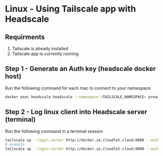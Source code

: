 # Linux - Using Tailscale app with Headscale

## Requirments

1. Tailscale is already installed
2. Tailscale app is currently running

## Step 1 - Generate an Auth key (headscale docker host)
Run the following command for each mac to connect to your namespace
```bash
docker exec headscale headscale --namespace <TAILSCALE_NAMESPACE> preauthkeys create --reusable --expiration 24h
```

## Step 2 - Log linux client into Headscale server (terminal)

Run the following command in a terminal session
```bash
tailscale up --login-server http://docker.za.cloudlet.cloud:8080 --authkey fe568698cbbe9dce27e8f31252314ada93e8f60221c02d3e --force-reauth
# example
tailscale up --login-server http://docker.za.cloudlet.cloud:8080 --authkey fe568698cbbe9dce27e8f31252314ada93e8f60221c02d3e --force-reauth
```
